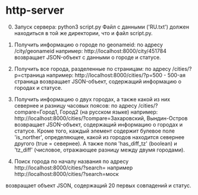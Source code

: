 # http-server

0. Запуск сервера: python3 script.py
Файл с данными ('RU.txt') должен находиться в той же директории, что и файл script.py.

1. Получить информацию о городе по geonameid:
по адресу /city/geonameid
например: http://localhost:8000/city/451784
возвращает JSON-объект с данными о городе и статусе.

2. Получить все города, разделенные по страницам:
по адресу /cities/?p=страница
например: http://localhost:8000/cities/?p=500 - 500-ая страница
возвращает JSON-объект, содержащий информацию о городах и статусе.

3. Получить информацию о двух городах, а также какой из них севернее и разницу часовых поясов:
по адресу /cities/?compare=Город1, Город2 (на русском языке)
например: http://localhost:8000/cities/?compare=Захаровский, Вындин-Остров
возвращает JSON-объект, содержащий информацию о городах и статусе. Кроме того, каждый элемент содержит булевое поле 'is_norther', определяющее, какой из городов находится севернее другого (true = севернее). А также поля 'has_diff_tz' (boolean) и 'tz_diff' (числовое, отражающее разницу между двумя городами).

4. Поиск города по началу названия
по адресу 
http://localhost:8000/cities/?search=
например http://localhost:8000/cities/?search=моск

возвращает объект JSON, содержащий 20 первых совпадений и статус. 
